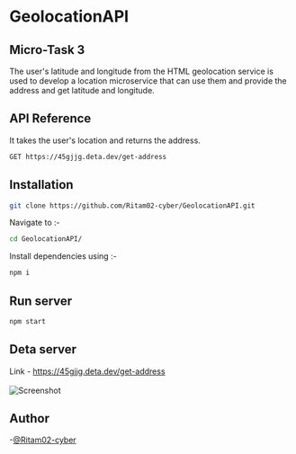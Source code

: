 # GeolocationAPI
## Micro-Task 3<br>
The user's latitude and longitude from the HTML geolocation service is used to develop a location microservice that can use them and provide the address and get latitude and longitude.
<br>
## API Reference
It takes the user's location and returns the address.
```bash
GET https://45gjjg.deta.dev/get-address
```

## Installation
```bash
git clone https://github.com/Ritam02-cyber/GeolocationAPI.git
```
Navigate to :-
```bash
cd GeolocationAPI/
```
Install dependencies using :-
```bash
npm i
```

## Run server
```bash
npm start
```

## Deta server
Link - https://45gjjg.deta.dev/get-address
<br><br>
![Screenshot](https://user-images.githubusercontent.com/62924322/212553520-4d9f6513-1ad9-43e0-9fc3-153e4710bd20.png)

## Author
-[@Ritam02-cyber](https://github.com/Ritam02-cyber)
